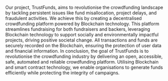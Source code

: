 Our project, TrustFunds, aims to revolutionise the crowdfunding landscape by tackling persistent issues like fund misallocation, project delays, and fraudulent activities. We achieve this by creating a decentralised crowdfunding platform powered by Blockchain technology.
This platform streamlines fundraising for both fundraisers and backers, leveraging Blockchain technology to support socially and environmentally impactful projects, driving positive societal change. All transactions and funds are securely recorded on the Blockchain, ensuring the protection of user data and financial information.
In conclusion, the goal of TrustFunds is to revolutionise the crowdfunding industry by delivering an open, accessible, safe, automated and reliable crowdfunding platform. Utilising Blockchain and smart contract technology, we enable organisations to generate funds efficiently while protecting the integrity of campaigns.
